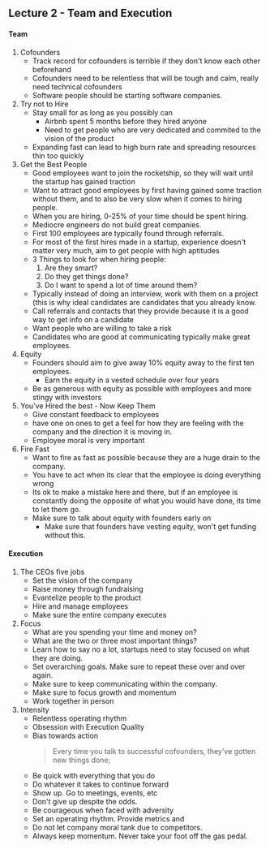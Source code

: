 ## Lecture 2 - Team and Execution

#### Team 
1. Cofounders
    * Track record for cofounders is terrible if they don't know each other beforehand
    * Cofounders need to be relentless that will be tough and calm, really need technical
    cofounders
    * Software people should be starting software companies.
2. Try not to Hire
    * Stay small for as long as you possibly can
        * Airbnb spent 5 months before they hired anyone
        * Need to get people who are very dedicated and commited to the vision of the product
    * Expanding fast can lead to high burn rate and spreading resources thin too quickly
3. Get the Best People
    * Good employees want to join the rocketship, so they will wait until the startup has gained
    traction
    * Want to attract good employees by first having gained some traction without them, and to also 
    be very slow when it comes to hiring people.
    * When you are hiring, 0-25% of your time should be spent hiring.
    * Mediocre engineers do not build great companies. 
    * First 100 employees are typically found through referrals.
    * For most of the first hires made in a startup, experience doesn't matter very much, aim to get 
    people with high aptitudes
    * 3 Things to look for when hiring people:
        1. Are they smart?
        2. Do they get things done?
        3. Do I want to spend a lot of time around them?
    * Typically instead of doing an interview, work with them on a project (this is why ideal candidates 
    are candidates that you already know. 
    * Call referrals and contacts that they provide because it is a good way to get info on a candidate
    * Want people who are willing to take a risk 
    * Candidates who are good at communicating typically make great employees.
4. Equity 
    * Founders should aim to give away 10% equity away to the first ten employees.
        * Earn the equity in a vested schedule over four years
    * Be as generous with equity as possible with employees and more stingy with investors
5. You've Hired the best - Now Keep Them
    * Give constant feedback to employees
    * have one on ones to get a feel for how they are feeling with the company and the direction it is moving in.
    * Employee moral is very important
6. Fire Fast
    * Want to fire as fast as possible because they are a huge drain to the company.
    * You have to act when its clear that the employee is doing everything wrong
    * Its ok to make a mistake here and there, but if an employee is constantly doing the opposite of what 
    you would have done, its time to let them go.
    * Make sure to talk about equity with founders early on
        * Make sure that founders have vesting equity, won't get funding without this.

#### Execution
1. The CEOs five jobs
    * Set the vision of the company 
    * Raise money through fundraising 
    * Evantelize people to the product
    * Hire and manage employees 
    * Make sure the entire company executes 
2. Focus
    * What are you spending your time and money on?
    * What are the two or three most important things?
    * Learn how to say no a lot, startups need to stay focused on what they are doing.
    * Set overarching goals. Make sure to repeat these over and over again.
    * Make sure to keep communicating within the company.
    * Make sure to focus growth and momentum
    * Work together in person
3. Intensity
    * Relentless operating rhythm 
    * Obsession with Execution Quality 
    * Bias towards action
        >Every time you talk to successful cofounders, they've gotten new things done; 
        >
    * Be quick with everything that you do
    * Do whatever it takes to continue forward
    * Show up. Go to meetings, events, etc
    * Don't give up despite the odds.
    * Be courageous when faced with adversity
    * Set an operating rhythm. Provide metrics and 
    * Do not let company moral tank due to competitors.
    * Always keep momentum. Never take your foot off the gas pedal.
